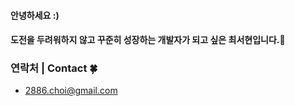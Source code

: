 #### 안녕하세요 :)
#### 도전을 두려워하지 않고 꾸준히 성장하는 개발자가 되고 싶은 최서현입니다.🐥

### 연락처 | Contact 🍀
- 2886.choi@gmail.com
